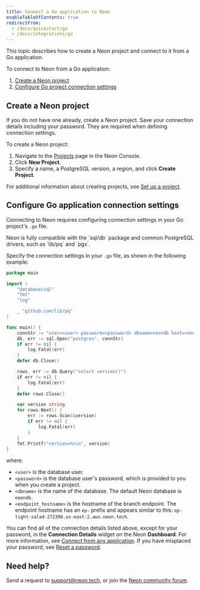 ```yaml
---
title: Connect a Go application to Neon
enableTableOfContents: true
redirectFrom:
  - /docs/quickstart/go
  - /docs/integrations/go
---
```


This topic describes how to create a Neon project and connect to it from a Go application.

To connect to Neon from a Go application:

1. [Create a Neon project](#create-a-neon-project)
2. [Configure Go project connection settings](#configure-go-application-connection-settings)

## Create a Neon project

If you do not have one already, create a Neon project. Save your connection details including your password. They are required when defining connection settings.

To create a Neon project:

1. Navigate to the [Projects](https://console.neon.tech/app/projects) page in the Neon Console.
2. Click **New Project**.
3. Specify a name, a PostgreSQL version, a region, and click **Create Project**.

For additional information about creating projects, see [Set up a project](/docs/get-started-with-neon/setting-up-a-project).

## Configure Go application connection settings

Connecting to Neon requires configuring connection settings in your Go project's `.go` file.

<Admonition type="note">
Neon is fully compatible with the `sql/db` package and common PostgreSQL drivers, such as `lib/pq` and `pgx`.
</Admonition>

Specify the connection settings in your `.go` file, as shown in the following example:

```go
package main

import (
    "database/sql"
    "fmt"
    "log"

    _ "github.com/lib/pq"
)

func main() {
    connStr := "user=<user> password=<password> dbname=neondb host=<endpoint_hostname>"
    db, err := sql.Open("postgres", connStr)
    if err != nil {
        log.Fatal(err)
    }
    defer db.Close()

    rows, err := db.Query("select version()")
    if err != nil {
        log.Fatal(err)
    }
    defer rows.Close()

    var version string
    for rows.Next() {
        err := rows.Scan(&version)
        if err != nil {
            log.Fatal(err)
        }
    }
    fmt.Printf("version=%s\n", version)
}
```

where:

- `<user>` is the database user.
- `<password>` is the database user's password, which is provided to you when you create a project.
- `<dbname>` is the name of the database. The default Neon database is `neondb`.
- `<endpoint_hostname>` is the hostname of the branch endpoint. The endpoint hostname has an `ep-` prefix and appears similar to this: `ep-tight-salad-272396.us-east-2.aws.neon.tech`.

You can find all of the connection details listed above, except for your password, in the **Connection Details** widget on the Neon **Dashboard**. For more information, see [Connect from any application](../../connect/connect-from-any-app). If you have misplaced your password, see [Reset a password](../../manage/users/#reset-a-password).

## Need help?

Send a request to [support@neon.tech](mailto:support@neon.tech), or join the [Neon community forum](https://community.neon.tech/).
